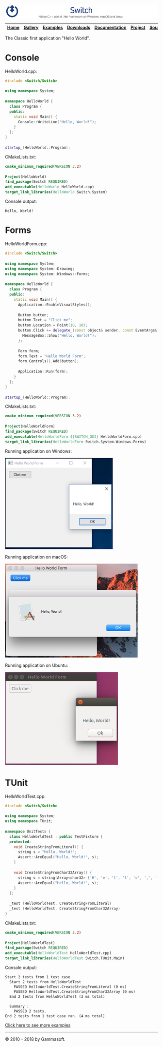 [![Switch Header](Pictures/SwitchNativeC++port.png)](https://gammasoft71.wixsite.com/switch)

| [Home](Home.md) | [Gallery](Gallery.md) | [Examples](Examples.md) | [Downloads](Downloads.md) | [Documentation](Documentation.md) | [Project](https://sourceforge.net/projects/switchpro) | [Source](https://github.com/gammasoft71/switch) | [License](License.md) | [Gammasoft](https://gammasoft71.wixsite.com/gammasoft) |
|-----------------|-----------------------|-------------------------|-------------------------|-----------------------------------|-------------------------------------------------------|-------------------------------------------------|-----------------------|---------------------------------------------------------|

The Classic first ​application "Hello World".

# Console

HelloWorld.cpp:

```c++
#include <Switch/Switch>

using namespace System;

namespace HelloWorld {
  class Program {
  public:
    static void Main() {
      Console::WriteLine("Hello, World!");
    }
  };
}

startup_(HelloWorld::Program);
```

CMakeLists.txt:

```cmake
cmake_minimum_required(VERSION 3.2)

Project(HelloWorld)
find_package(Switch REQUIRED)
add_executable(HelloWorld HelloWorld.cpp)
target_link_libraries(HelloWorld Switch.System)
```

Console output:

```
Hello, World!
```

# Forms

HelloWorldForm.cpp:

```c++
#include <Switch/Switch>

using namespace System;
using namespace System::Drawing;
using namespace System::Windows::Forms;

namespace HelloWorld {
  class Program {
  public:
    static void Main() {
      Application::EnableVisualStyles();
     
      Button button;
      button.Text = "Click me";
      button.Location = Point(10, 10);
      button.Click += delegate_(const object& sender, const EventArgs& e) {
        MessageBox::Show("Hello, World!");
      };
​
      Form form;
      form.Text = "Hello World Form";
      form.Controls().Add(button);
​
      Application::Run(form);
    }
  };
}

startup_(HelloWorld::Program);
```

CMakeLists.txt:

```cmake
cmake_minimum_required(VERSION 3.2)

Project(HelloWorldForm)
find_package(Switch REQUIRED)
add_executable(HelloWorldForm ${SWITCH_GUI} HelloWorldForm.cpp)
target_link_libraries(HelloWorldForm Switch.System.Windows.Forms)
```

Running application on Windows:

![HelloWorldForms](Pictures/Examples/Forms/HelloWorldFormW.png)

Running application on macOS:

![HelloWorldForms](Pictures/Examples/Forms/HelloWorldFormM.png)

Running application on Ubuntu:

![HelloWorldForms](Pictures/Examples/Forms/HelloWorldFormU.png)

# TUnit

HelloWorldTest.cpp:

```c++
#include <Switch/Switch>

using namespace System;
using namespace TUnit;

namespace UnitTests {
  class HelloWorldTest : public TestFixture {
  protected:
    void CreateStringFromLiteral() {
      string s = "Hello, World!";
      Assert::AreEqual("Hello, World!", s);
    }
 
    void CreateStringFromChar32Array() {
      string s = string(Array<char32> {'H', 'e', 'l', 'l', 'o', ',', ' ', 'W', 'o', 'r', 'l', 'd', '!'});
      Assert::AreEqual("Hello, World!", s);
    }
  };
  
  _test (HelloWorldTest, CreateStringFromLiteral)
  _test (HelloWorldTest, CreateStringFromChar32Array)
}
```

CMakeLists.txt:

```cmake
cmake_minimum_required(VERSION 3.2)

Project(HelloWorldTest)
find_package(Switch REQUIRED)
add_executable(HelloWorldTest HelloWorldTest.cpp)
target_link_libraries(HelloWorldTest Switch.TUnit.Main)
```

Console output:

```
Start 2 tests from 1 test case
  Start 2 tests from HelloWorldTest
    PASSED HelloWorldTest.CreateStringFromLiteral (0 ms)
    PASSED HelloWorldTest.CreateStringFromChar32Array (0 ms)
  End 2 tests from HelloWorldTest (3 ms total)
 
  Summary :
    PASSED 2 tests.
End 2 tests from 1 test case ran. (4 ms total)
```

[Click here to see more examples](https://github.com/gammasoft71/Switch/tree/master/examples)

______________________________________________________________________________________________

© 2010 - 2018 by Gammasoft.
